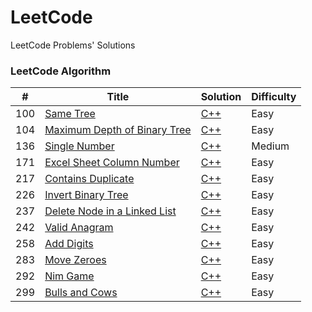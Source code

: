 # LeetCode

LeetCode Problems' Solutions

### LeetCode Algorithm

| #   | Title                                                                                       | Solution                                                                      | Difficulty |
|-----|---------------------------------------------------------------------------------------------|-------------------------------------------------------------------------------|------------|
| 100 | [Same Tree](https://leetcode.com/problems/same-tree/)                                       | [C++](./algorithms/cpp/sameTree/sameTree.cpp)                                 | Easy       |
| 104 | [Maximum Depth of Binary Tree](https://leetcode.com/problems/maximum-depth-of-binary-tree/) | [C++](./algorithms/cpp/maximumDepthOfBinaryTree/maximumDepthOfBinaryTree.cpp) | Easy       |
| 136 | [Single Number](https://leetcode.com/problems/single-number/)                               | [C++](./algorithms/cpp/singleNumber/singleNumber.cpp)                         | Medium     |
| 171 | [Excel Sheet Column Number](https://leetcode.com/problems/excel-sheet-column-number/)       | [C++](./algorithms/cpp/excelSheetColumnNumber/excelSheetColumnNumber.cpp)     | Easy       |
| 217 | [Contains Duplicate](https://leetcode.com/problems/contains-duplicate/)                     | [C++](./algorithms/cpp/containsDuplicate/containsDuplicate.cpp)               | Easy       |
| 226 | [Invert Binary Tree](https://leetcode.com/problems/invert-binary-tree/)                     | [C++](./algorithms/cpp/invertBinaryTree/invertBinaryTree.cpp)                 | Easy       |
| 237 | [Delete Node in a Linked List](https://leetcode.com/problems/delete-node-in-a-linked-list/) | [C++](./algorithms/cpp/deleteNodeInALinkedList/deleteNodeInALinkedList.cpp)   | Easy       |
| 242 | [Valid Anagram](https://leetcode.com/problems/valid-anagram/)                               | [C++](./algorithms/cpp/validAnagram/validAnagram.cpp)                         | Easy       |
| 258 | [Add Digits](https://leetcode.com/problems/add-digits/)                                     | [C++](./algorithms/cpp/addDigits/addDigits.cpp)                               | Easy       |
| 283 | [Move Zeroes](https://leetcode.com/problems/move-zeroes/)                                   | [C++](./algorithms/cpp/moveZeroes/moveZeroes.cpp)                             | Easy       |
| 292 | [Nim Game](https://leetcode.com/problems/nim-game/)                                         | [C++](./algorithms/cpp/nimGame/nimGame.cpp)                                   | Easy       |
| 299 | [Bulls and Cows](https://leetcode.com/problems/bulls-and-cows/)                             | [C++](./algorithms/cpp/bullsAndCows/bullsAndCows.cpp)                         | Easy       |
